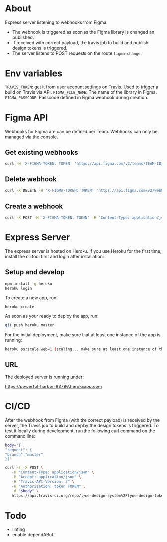 # About

Express server listening to webhooks from Figma.

- The webhook is triggered as soon as the Figma library is changed an published.
- If received with correct payload, the travis job to build and publish design tokens is triggered.
- The server listens to POST requests on the route ```figma-change```.

# Env variables
`TRAVIS_TOKEN`: get it from user account settings on Travis. Used to trigger a build on Travis via API.
`FIGMA_FILE_NAME`: The name of the library in Figma.
`FIGMA_PASSCODE`: Passcode defined in Figma webhook during creation.

# Figma API

Webhooks for Figma are can be defined per Team. Webhooks can only be managed via the console.

## Get existing webhooks
```bash
curl -H 'X-FIGMA-TOKEN: TOKEN' 'https://api.figma.com/v2/teams/TEAM-ID/webhooks'
```

## Delete webhook
```bash
curl -X DELETE -H 'X-FIGMA-TOKEN: TOKEN' 'https://api.figma.com/v2/webhooks/WEBHOOK-ID'
```

## Create a webhook
```bash
curl -X POST -H 'X-FIGMA-TOKEN: TOKEN' -H "Content-Type: application/json" 'https://api.figma.com/v2/webhooks' -d '{"event_type":"LIBRARY_PUBLISH","team_id":"TEAM-ID","endpoint":"https://powerful-harbor-93786.herokuapp.com/figma-change","passcode":"PASSCODE"}'
```

# Express Server

The express server is hosted on Heroku. If you use Heroku for the first time, install the cli tool first and login after installation:

## Setup and develop

```bash
npm install -g heroku
heroku login
```

To create a new app, run:

```bash
heroku create
```

As soon as your ready to deploy the app, run:

```bash
git push heroku master
```

For the initial deployment, make sure that at least one instance of the app is running:

```bash
heroku ps:scale web=1 (scaling... make sure at least one instance of the app is running)
```

## URL

The deployed server is running under:

https://powerful-harbor-93786.herokuapp.com

# CI/CD

After the webhook from Figma (with the correct payload) is received by the server, the Travis job to build and deploy the design tokens is triggered. To test it locally during development, run the following curl command on the command line:

```bash
body='{
"request": {
"branch":"master"
}}'

curl -s -X POST \
   -H "Content-Type: application/json" \
   -H "Accept: application/json" \
   -H "Travis-API-Version: 3" \
   -H "Authorization: token TOKEN" \
   -d "$body" \
   https://api.travis-ci.org/repo/lyne-design-system%2Flyne-design-tokens/requests
```

# Todo

- linting
- enable dependABot

